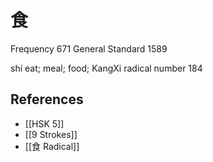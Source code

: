 # 食
Frequency 671
General Standard 1589

shí
eat; meal; food; KangXi radical number 184

## References
- [[HSK 5]]
- [[9 Strokes]]
- [[食 Radical]]